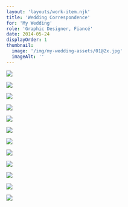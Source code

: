 ```yaml
---
layout: 'layouts/work-item.njk'
title: 'Wedding Correspondence'
for: 'My Wedding'
role: 'Graphic Designer, Fiancé'
date: 2014-05-24
displayOrder: 1
thumbnail:
  image: '/img/my-wedding-assets/01@2x.jpg'
  imageAlt: ''
---
```


![](/img/my-wedding-assets/02@2x.jpg)

<!-- ![](/img/my-wedding-assets/03@2x.jpg) -->

![](/img/my-wedding-assets/04@2x.jpg)

<!-- ![](/img/my-wedding-assets/05@2x.jpg) -->

<!-- ![](/img/my-wedding-assets/06@2x.jpg) -->

<!-- ![](/img/my-wedding-assets/07@2x.jpg) -->

<!-- ![](/img/my-wedding-assets/08@2x.jpg) -->

<!-- ![](/img/my-wedding-assets/09@2x.jpg) -->

![](/img/my-wedding-assets/10@2x.jpg)

<!-- ![](/img/my-wedding-assets/11@2x.jpg) -->

![](/img/my-wedding-assets/12@2x.jpg)

<!-- ![](/img/my-wedding-assets/13@2x.jpg) -->

<!-- ![](/img/my-wedding-assets/14@2x.jpg) -->

![](/img/my-wedding-assets/15@2x.jpg)

<!-- ![](/img/my-wedding-assets/16@2x.jpg) -->

<!-- ![](/img/my-wedding-assets/17@2x.jpg) -->

![](/img/my-wedding-assets/18@2x.jpg)

<!-- ![](/img/my-wedding-assets/19@2x.jpg) -->

<!-- ![](/img/my-wedding-assets/20@2x.jpg) -->

<!-- ![](/img/my-wedding-assets/21@2x.jpg) -->

<!-- ![](/img/my-wedding-assets/22@2x.jpg) -->

![](/img/my-wedding-assets/23@2x.jpg)

<!-- ![](/img/my-wedding-assets/24@2x.jpg) -->

![](/img/my-wedding-assets/25@2x.jpg)

<!-- ![](/img/my-wedding-assets/26@2x.jpg) -->

<!-- ![](/img/my-wedding-assets/27@2x.jpg) -->

![](/img/my-wedding-assets/28@2x.jpg)

<!-- ![](/img/my-wedding-assets/29@2x.jpg) -->

<!-- ![](/img/my-wedding-assets/30@2x.jpg) -->

<!-- ![](/img/my-wedding-assets/31@2x.jpg) -->

<!-- ![](/img/my-wedding-assets/32@2x.jpg) -->

<!-- ![](/img/my-wedding-assets/33@2x.jpg) -->

![](/img/my-wedding-assets/34@2x.jpg)

<!-- ![](/img/my-wedding-assets/35@2x.jpg) -->

<!-- ![](/img/my-wedding-assets/36@2x.jpg) -->

![](/img/my-wedding-assets/101@2x.jpg)

![](/img/my-wedding-assets/102@2x.jpg)
